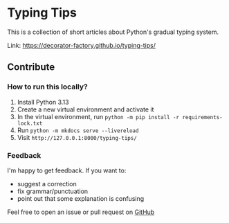 # Typing Tips

This is a collection of short articles about Python's gradual typing system.

Link: https://decorator-factory.github.io/typing-tips/


## Contribute

### How to run this locally?

1. Install Python 3.13
2. Create a new virtual environment and activate it
3. In the virtual environment, run `python -m pip install -r requirements-lock.txt`
4. Run `python -m mkdocs serve --livereload`
5. Visit `http://127.0.0.1:8000/typing-tips/`

### Feedback

I'm happy to get feedback. If you want to:

- suggest a correction
- fix grammar/punctuation
- point out that some explanation is confusing

Feel free to open an issue or pull request on [GitHub](https://github.com/decorator-factory/typing-tips)
